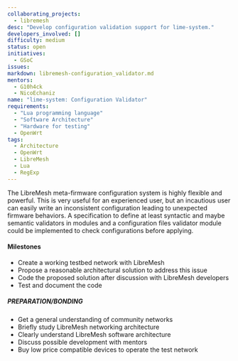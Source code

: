 ```yaml
---
collaborating_projects:
  - libremesh
desc: "Develop configuration validation support for lime-system."
developers_involved: []
difficulty: medium
status: open
initiatives:
  - GSoC
issues:
markdown: libremesh-configuration_validator.md
mentors:
  - G10h4ck
  - NicoEchaniz
name: "lime-system: Configuration Validator"
requirements:
  - "Lua programming language"
  - "Software Architecture"
  - "Hardware for testing"
  - OpenWrt
tags:
  - Architecture
  - OpenWrt
  - LibreMesh
  - Lua
  - RegExp
---
```



The LibreMesh meta-firmware configuration system is highly flexible and
powerful. This is very useful for an experienced user, but an incautious user
can easily write an inconsistent configuration leading to unexpected firmware
behaviors. A specification to define at least syntactic and maybe semantic
validators in modules and a configuration files validator module could be
implemented to check configurations before applying.


#### Milestones

* Create a working testbed network with LibreMesh
* Propose a reasonable architectural solution to address this issue
* Code the proposed solution after discussion with LibreMesh developers
* Test and document the code


##### PREPARATION/BONDING

* Get a general understanding of community networks
* Briefly study LibreMesh networking architecture
* Clearly understand LibreMesh software architecture
* Discuss possible development with mentors
* Buy low price compatible devices to operate the test network
